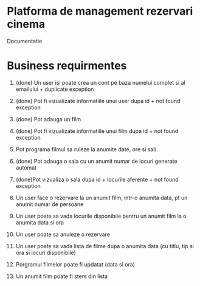 # Platforma de management rezervari cinema
Documentatie

# Business requirmentes
1. (done) Un user isi poate crea un cont pe baza numelui complet si al emailului + duplicate exception
2. (done) Pot fi vizualizate informatiile unui user dupa id + not found exception
3. (done) Pot adauga un film 
4. (done) Pot fi vizualizate informatiile unui film dupa id + not found exception
5. Pot programa filmul sa ruleze la anumite date, ore si sali
6. (done) Pot adauga o sala cu un anumit numar de locuri generate automat
7. (done)Pot vizualiza o sala dupa id + locurile aferente + not found exception
   
8. Un user face o rezervare la un anumit film, intr-o anumita data, pt un anumit numar de persoane
9. Un user poate sa vada locurile disponibile pentru un anumit film la o anumita data si ora
10. Un user poate sa anuleze o rezervare
11. Un user poate sa vada lista de filme dupa o anumita data (cu titlu, tip si ora si locuri disponibile)
12. Porgramul filmelor poate fi updatat (data si ora)
13. Un anumit film poate fi sters din lista



